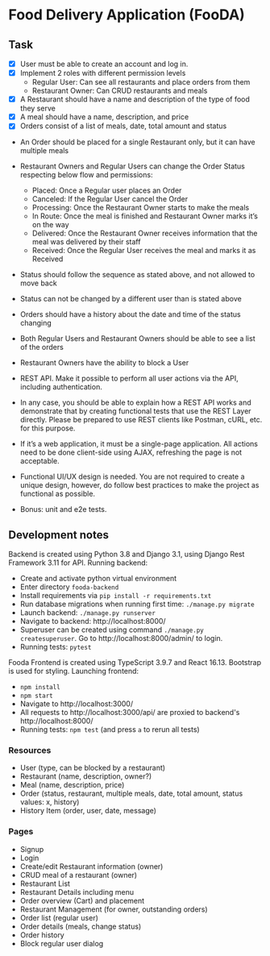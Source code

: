 # Food Delivery Application (FooDA)

## Task

- [x] User must be able to create an account and log in.
- [x] Implement 2 roles with different permission levels
  - Regular User: Can see all restaurants and place orders from them
  - Restaurant Owner: Can CRUD restaurants and meals
- [x] A Restaurant should have a name and description of the type of food they serve
- [x] A meal should have a name, description, and price
- [x] Orders consist of a list of meals, date, total amount and status
- An Order should be placed for a single Restaurant only, but it can have multiple meals
- Restaurant Owners and Regular Users can change the Order Status respecting below flow and permissions:
  - Placed: Once a Regular user places an Order
  - Canceled: If the Regular User cancel the Order
  - Processing: Once the Restaurant Owner starts to make the meals
  - In Route: Once the meal is finished and Restaurant Owner marks it’s on the way
  - Delivered: Once the Restaurant Owner receives information that the meal was delivered by their staff
  - Received: Once the Regular User receives the meal and marks it as Received
- Status should follow the sequence as stated above, and not allowed to move back
- Status can not be changed by a different user than is stated above
- Orders should have a history about the date and time of the status changing
- Both Regular Users and Restaurant Owners should be able to see a list of the orders
- Restaurant Owners have the ability to block a User

- REST API. Make it possible to perform all user actions via the API, including authentication.
- In any case, you should be able to explain how a REST API works and demonstrate that by creating functional tests that use the REST Layer directly. Please be prepared to use REST clients like Postman, cURL, etc. for this purpose.
- If it’s a web application, it must be a single-page application. All actions need to be done client-side using AJAX, refreshing the page is not acceptable.
- Functional UI/UX design is needed. You are not required to create a unique design, however, do follow best practices to make the project as functional as possible.
- Bonus: unit and e2e tests.

## Development notes

Backend is created using Python 3.8 and Django 3.1, using Django Rest Framework 3.11 for API. Running backend:

- Create and activate python virtual environment
- Enter directory `fooda-backend`
- Install requirements via `pip install -r requirements.txt`
- Run database migrations when running first time: `./manage.py migrate`
- Launch backend: `./manage.py runserver`
- Navigate to backend: http://localhost:8000/
- Superuser can be created using command `./manage.py createsuperuser`. Go to http://localhost:8000/admin/ to login.
- Running tests: `pytest`

Fooda Frontend is created using TypeScript 3.9.7 and React 16.13. Bootstrap is used for styling. Launching frontend:

- `npm install`
- `npm start`
- Navigate to http://localhost:3000/
- All requests to http://localhost:3000/api/<path> are proxied to backend's http://localhost:8000/<path>
- Running tests: `npm test` (and press `a` to rerun all tests)

### Resources

- User (type, can be blocked by a restaurant)
- Restaurant (name, description, owner?)
- Meal (name, description, price)
- Order (status, restaurant, multiple meals, date, total amount, status values: x, history)
- History Item (order, user, date, message)

### Pages

- Signup
- Login
- Create/edit Restaurant information (owner)
- CRUD meal of a restaurant (owner)
- Restaurant List
- Restaurant Details including menu
- Order overview (Cart) and placement
- Restaurant Management (for owner, outstanding orders)
- Order list (regular user)
- Order details (meals, change status)
- Order history
- Block regular user dialog
